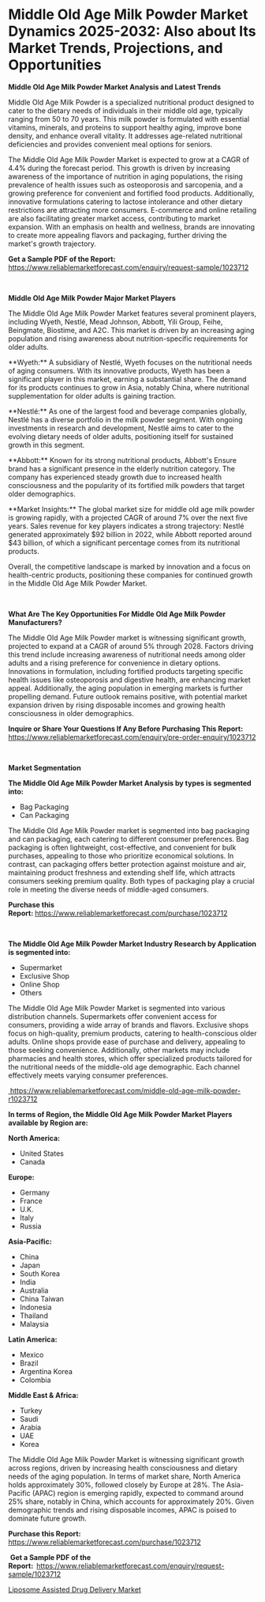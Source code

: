 <p><h1>Middle Old Age Milk Powder Market Dynamics 2025-2032: Also about Its Market Trends, Projections, and Opportunities</h1></p><p><strong>Middle Old Age Milk Powder Market Analysis and Latest Trends</strong></p>
<p><p>Middle Old Age Milk Powder is a specialized nutritional product designed to cater to the dietary needs of individuals in their middle old age, typically ranging from 50 to 70 years. This milk powder is formulated with essential vitamins, minerals, and proteins to support healthy aging, improve bone density, and enhance overall vitality. It addresses age-related nutritional deficiencies and provides convenient meal options for seniors.</p><p>The Middle Old Age Milk Powder Market is expected to grow at a CAGR of 4.4% during the forecast period. This growth is driven by increasing awareness of the importance of nutrition in aging populations, the rising prevalence of health issues such as osteoporosis and sarcopenia, and a growing preference for convenient and fortified food products. Additionally, innovative formulations catering to lactose intolerance and other dietary restrictions are attracting more consumers. E-commerce and online retailing are also facilitating greater market access, contributing to market expansion. With an emphasis on health and wellness, brands are innovating to create more appealing flavors and packaging, further driving the market's growth trajectory.</p></p>
<p><strong>Get a Sample PDF of the Report:&nbsp;</strong> <a href="https://www.reliablemarketforecast.com/enquiry/request-sample/1023712?utm_campaign=2320&utm_medium=2&utm_source=Github&utm_content=ia&utm_term=07032025&utm_id=middle-old-age-milk-powder">https://www.reliablemarketforecast.com/enquiry/request-sample/1023712</a></p>
<p>&nbsp;</p>
<p><strong>Middle Old Age Milk Powder Major Market Players</strong></p>
<p><p>The Middle Old Age Milk Powder Market features several prominent players, including Wyeth, Nestlé, Mead Johnson, Abbott, Yili Group, Feihe, Beingmate, Biostime, and A2C. This market is driven by an increasing aging population and rising awareness about nutrition-specific requirements for older adults.</p><p>**Wyeth:** A subsidiary of Nestlé, Wyeth focuses on the nutritional needs of aging consumers. With its innovative products, Wyeth has been a significant player in this market, earning a substantial share. The demand for its products continues to grow in Asia, notably China, where nutritional supplementation for older adults is gaining traction.</p><p>**Nestlé:** As one of the largest food and beverage companies globally, Nestlé has a diverse portfolio in the milk powder segment. With ongoing investments in research and development, Nestlé aims to cater to the evolving dietary needs of older adults, positioning itself for sustained growth in this segment.</p><p>**Abbott:** Known for its strong nutritional products, Abbott's Ensure brand has a significant presence in the elderly nutrition category. The company has experienced steady growth due to increased health consciousness and the popularity of its fortified milk powders that target older demographics.</p><p>**Market Insights:** The global market size for middle old age milk powder is growing rapidly, with a projected CAGR of around 7% over the next five years. Sales revenue for key players indicates a strong trajectory: Nestlé generated approximately $92 billion in 2022, while Abbott reported around $43 billion, of which a significant percentage comes from its nutritional products.</p><p>Overall, the competitive landscape is marked by innovation and a focus on health-centric products, positioning these companies for continued growth in the Middle Old Age Milk Powder Market.</p></p>
<p>&nbsp;</p>
<p><strong>What Are The Key Opportunities For Middle Old Age Milk Powder Manufacturers?</strong></p>
<p><p>The Middle Old Age Milk Powder market is witnessing significant growth, projected to expand at a CAGR of around 5% through 2028. Factors driving this trend include increasing awareness of nutritional needs among older adults and a rising preference for convenience in dietary options. Innovations in formulation, including fortified products targeting specific health issues like osteoporosis and digestive health, are enhancing market appeal. Additionally, the aging population in emerging markets is further propelling demand. Future outlook remains positive, with potential market expansion driven by rising disposable incomes and growing health consciousness in older demographics.</p></p>
<p><strong>Inquire or Share Your Questions If Any Before Purchasing This Report:</strong> <a href="https://www.reliablemarketforecast.com/enquiry/pre-order-enquiry/1023712?utm_campaign=2320&utm_medium=2&utm_source=Github&utm_content=ia&utm_term=07032025&utm_id=middle-old-age-milk-powder">https://www.reliablemarketforecast.com/enquiry/pre-order-enquiry/1023712</a></p>
<p>&nbsp;</p>
<p><strong>Market Segmentation</strong></p>
<p><strong>The Middle Old Age Milk Powder Market Analysis by types is segmented into:</strong></p>
<p><ul><li>Bag Packaging</li><li>Can Packaging</li></ul></p>
<p><p>The Middle Old Age Milk Powder market is segmented into bag packaging and can packaging, each catering to different consumer preferences. Bag packaging is often lightweight, cost-effective, and convenient for bulk purchases, appealing to those who prioritize economical solutions. In contrast, can packaging offers better protection against moisture and air, maintaining product freshness and extending shelf life, which attracts consumers seeking premium quality. Both types of packaging play a crucial role in meeting the diverse needs of middle-aged consumers.</p></p>
<p><strong>Purchase this Report:&nbsp;</strong><a href="https://www.reliablemarketforecast.com/purchase/1023712?utm_campaign=2320&utm_medium=2&utm_source=Github&utm_content=ia&utm_term=07032025&utm_id=middle-old-age-milk-powder">https://www.reliablemarketforecast.com/purchase/1023712</a></p>
<p>&nbsp;</p>
<p><strong>The Middle Old Age Milk Powder Market Industry Research by Application is segmented into:</strong></p>
<p><ul><li>Supermarket</li><li>Exclusive Shop</li><li>Online Shop</li><li>Others</li></ul></p>
<p><p>The Middle Old Age Milk Powder Market is segmented into various distribution channels. Supermarkets offer convenient access for consumers, providing a wide array of brands and flavors. Exclusive shops focus on high-quality, premium products, catering to health-conscious older adults. Online shops provide ease of purchase and delivery, appealing to those seeking convenience. Additionally, other markets may include pharmacies and health stores, which offer specialized products tailored for the nutritional needs of the middle-old age demographic. Each channel effectively meets varying consumer preferences.</p></p>
<p><a href="https://www.reliablemarketforecast.com/middle-old-age-milk-powder-r1023712?utm_campaign=2320&utm_medium=2&utm_source=Github&utm_content=ia&utm_term=07032025&utm_id=middle-old-age-milk-powder">&nbsp;https://www.reliablemarketforecast.com/middle-old-age-milk-powder-r1023712</a></p>
<p><strong>In terms of Region, the Middle Old Age Milk Powder Market Players available by Region are:</strong></p>
<p>
    <p> <strong> North America: </strong>
        <ul>
            <li>United States</li>
            <li>Canada</li>
        </ul>
        </p> 
    <p> <strong> Europe: </strong>
        <ul>
            <li>Germany</li>
            <li>France</li>
            <li>U.K.</li>
            <li>Italy</li>
            <li>Russia</li>
        </ul>
        </p> 
    <p> <strong> Asia-Pacific: </strong>
        <ul>
            <li>China</li>
            <li>Japan</li>
            <li>South Korea</li>
            <li>India</li>
            <li>Australia</li>
            <li>China Taiwan</li>
            <li>Indonesia</li>
            <li>Thailand</li>
            <li>Malaysia</li>
        </ul>
        </p> 
    <p> <strong> Latin America: </strong>
        <ul>
            <li>Mexico</li>
            <li>Brazil</li>
            <li>Argentina Korea</li>
            <li>Colombia</li>
        </ul>
        </p> 
    <p> <strong> Middle East & Africa: </strong>
        <ul>
            <li>Turkey</li>
            <li>Saudi</li>
            <li>Arabia</li>
            <li>UAE</li>
            <li>Korea</li>
        </ul>
    </p>
    </p>
<p><p>The Middle Old Age Milk Powder Market is witnessing significant growth across regions, driven by increasing health consciousness and dietary needs of the aging population. In terms of market share, North America holds approximately 30%, followed closely by Europe at 28%. The Asia-Pacific (APAC) region is emerging rapidly, expected to command around 25% share, notably in China, which accounts for approximately 20%. Given demographic trends and rising disposable incomes, APAC is poised to dominate future growth.</p></p>
<p><strong>Purchase this Report: </strong><a href="https://www.reliablemarketforecast.com/purchase/1023712?utm_campaign=2320&utm_medium=2&utm_source=Github&utm_content=ia&utm_term=07032025&utm_id=middle-old-age-milk-powder">https://www.reliablemarketforecast.com/purchase/1023712</a></p>
<p>&nbsp;<strong>Get a Sample PDF of the Report:&nbsp;&nbsp;</strong><a href="https://www.reliablemarketforecast.com/enquiry/request-sample/1023712?utm_campaign=2320&utm_medium=2&utm_source=Github&utm_content=ia&utm_term=07032025&utm_id=middle-old-age-milk-powder">https://www.reliablemarketforecast.com/enquiry/request-sample/1023712</a></p>
<p><strong></strong></p>
<p><p><a href="https://github.com/SanjidaKhan901/Market-Research-Report-List-1/blob/main/liposome-assisted-drug-delivery-market.md?utm_campaign=2320&utm_medium=2&utm_source=Github&utm_content=ia&utm_term=07032025&utm_id=middle-old-age-milk-powder">Liposome Assisted Drug Delivery Market</a></p></p>